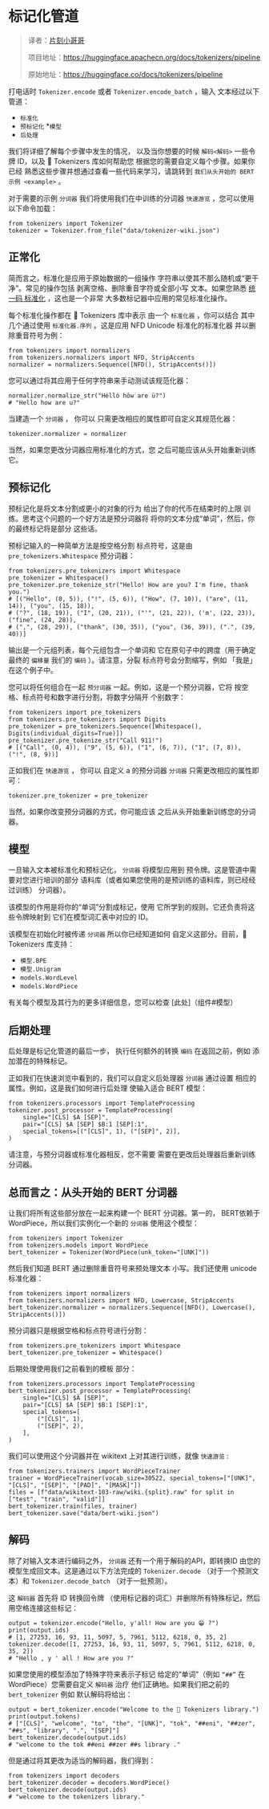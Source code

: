 # 标记化管道

> 译者：[片刻小哥哥](https://github.com/jiangzhonglian)
>
> 项目地址：<https://huggingface.apachecn.org/docs/tokenizers/pipeline>
>
> 原始地址：<https://huggingface.co/docs/tokenizers/pipeline>


打电话时
 `Tokenizer.encode`
 或者
 `Tokenizer.encode_batch`
 ，输入
文本经过以下管道：


* `标准化`
* `预标记化`
*`模型`
* `后处理`


我们将详细了解每个步骤中发生的情况，
以及当你想要的时候
 `解码<解码>`
 一些令牌 ID，以及 🤗 Tokenizers 库如何帮助您
根据您的需要自定义每个步骤。如果你已经
熟悉这些步骤并想通过查看一些代码来学习，请跳转到
 `我们从头开始的 BERT 示例 <example>`
 。


对于需要的示例
 `分词器`
 我们将使用我们在中训练的分词器
 `快速游览`
 ，您可以使用以下命令加载：



```
from tokenizers import Tokenizer
tokenizer = Tokenizer.from_file("data/tokenizer-wiki.json")
```


## 正常化



简而言之，标准化是应用于原始数据的一组操作
字符串以使其不那么随机或“更干净”。常见的操作包括
剥离空格、删除重音字符或全部小写
文本。如果您熟悉
 [统一码
标准化](https://unicode.org/reports/tr15)
 ，这也是一个非常
大多数标记器中应用的常见标准化操作。


每个标准化操作都在 🤗 Tokenizers 库中表示
由一个
 `标准化器`
 ，你可以结合
其中几个通过使用
 `标准化器.序列`
 。这是应用 NFD Unicode 标准化的标准化器
并以删除重音符号为例：



```
from tokenizers import normalizers
from tokenizers.normalizers import NFD, StripAccents
normalizer = normalizers.Sequence([NFD(), StripAccents()])
```


您可以通过将其应用于任何字符串来手动测试该规范化器：



```
normalizer.normalize_str("Héllò hôw are ü?")
# "Hello how are u?"
```


当建造一个
 `分词器`
 ， 你可以
只需更改相应的属性即可自定义其规范化器：



```
tokenizer.normalizer = normalizer
```


当然，如果您更改分词器应用标准化的方式，您
之后可能应该从头开始重新训练它。


## 预标记化



预标记化是将文本分割成更小的对象的行为
给出了你的代币在结束时的上限
训练。思考这个问题的一个好方法是预分词器将
将你的文本分成“单词”，然后，你的最终标记将是部分
这些话。


预标记输入的一种简单方法是按空格分割
标点符号，这是由
 `pre_tokenizers.Whitespace`
 预分词器：



```
from tokenizers.pre_tokenizers import Whitespace
pre_tokenizer = Whitespace()
pre_tokenizer.pre_tokenize_str("Hello! How are you? I'm fine, thank you.")
# [("Hello", (0, 5)), ("!", (5, 6)), ("How", (7, 10)), ("are", (11, 14)), ("you", (15, 18)),
# ("?", (18, 19)), ("I", (20, 21)), ("'", (21, 22)), ('m', (22, 23)), ("fine", (24, 28)),
# (",", (28, 29)), ("thank", (30, 35)), ("you", (36, 39)), (".", (39, 40))]
```


输出是一个元组列表，每个元组包含一个单词和
它在原句子中的跨度（用于确定最终的
 `偏移量`
 我们的
 `编码`
 ）。请注意，分裂
标点符号会分割缩写，例如
 「我是」
 在这个例子中。


您可以将任何组合在一起
 `预分词器`
 一起。例如，这是一个预分词器，它将
按空格、标点符号和数字进行分割，将数字分隔开
个别数字：



```
from tokenizers import pre_tokenizers
from tokenizers.pre_tokenizers import Digits
pre_tokenizer = pre_tokenizers.Sequence([Whitespace(), Digits(individual_digits=True)])
pre_tokenizer.pre_tokenize_str("Call 911!")
# [("Call", (0, 4)), ("9", (5, 6)), ("1", (6, 7)), ("1", (7, 8)), ("!", (8, 9))]
```


正如我们在
 `快速游览`
 ， 你可以
自定义 a 的预分词器
 `分词器`
 只需更改相应的属性即可：



```
tokenizer.pre_tokenizer = pre_tokenizer
```


当然，如果你改变预分词器的方式，你可能应该
之后从头开始重新训练您的分词器。


## 模型



一旦输入文本被标准化和预标记化，
 `分词器`
 将模型应用到
预令牌。这是管道中需要对您进行培训的部分
语料库（或者如果您使用的是预训练的语料库，则已经经过训练）
分词器）。


该模型的作用是将你的“单词”分割成标记，使用
它所学到的规则。它还负责将这些令牌映射到
它们在模型词汇表中对应的 ID。


该模型在初始化时被传递
 `分词器`
 所以你已经知道如何
自定义这部分。目前，🤗 Tokenizers 库支持：


* `模型.BPE`
* `模型.Unigram`
* `models.WordLevel`
* `models.WordPiece`


有关每个模型及其行为的更多详细信息，您可以检查
 [此处]（组件#模型）


## 后期处理



后处理是标记化管道的最后一步，
执行任何额外的转换
 `编码`
 在返回之前，例如
添加潜在的特殊标记。


正如我们在快速浏览中看到的，我们可以自定义后处理器
 `分词器`
 通过设置
相应的属性。例如，这是我们如何进行后处理
使输入适合 BERT 模型：



```
from tokenizers.processors import TemplateProcessing
tokenizer.post_processor = TemplateProcessing(
    single="[CLS] $A [SEP]",
    pair="[CLS] $A [SEP] $B:1 [SEP]:1",
    special_tokens=[("[CLS]", 1), ("[SEP]", 2)],
)
```


请注意，与预分词器或标准化器相反，您不需要
需要在更改后处理器后重新训练分词器。


## 总而言之：从头开始的 BERT 分词器



让我们将所有这些部分放在一起来构建一个 BERT 分词器。第一的，
BERT依赖于WordPiece，所以我们实例化一个新的
 `分词器`
 使用这个模型：



```
from tokenizers import Tokenizer
from tokenizers.models import WordPiece
bert_tokenizer = Tokenizer(WordPiece(unk_token="[UNK]"))
```


然后我们知道 BERT 通过删除重音符号来预处理文本
小写。我们还使用 unicode 标准化器：



```
from tokenizers import normalizers
from tokenizers.normalizers import NFD, Lowercase, StripAccents
bert_tokenizer.normalizer = normalizers.Sequence([NFD(), Lowercase(), StripAccents()])
```


预分词器只是根据空格和标点符号进行分割：



```
from tokenizers.pre_tokenizers import Whitespace
bert_tokenizer.pre_tokenizer = Whitespace()
```


后期处理使用我们之前看到的模板
部分：



```
from tokenizers.processors import TemplateProcessing
bert_tokenizer.post_processor = TemplateProcessing(
    single="[CLS] $A [SEP]",
    pair="[CLS] $A [SEP] $B:1 [SEP]:1",
    special_tokens=[
        ("[CLS]", 1),
        ("[SEP]", 2),
    ],
)
```


我们可以使用这个分词器并在 wikitext 上对其进行训练，就像
 `快速游览`
 :



```
from tokenizers.trainers import WordPieceTrainer
trainer = WordPieceTrainer(vocab_size=30522, special_tokens=["[UNK]", "[CLS]", "[SEP]", "[PAD]", "[MASK]"])
files = [f"data/wikitext-103-raw/wiki.{split}.raw" for split in ["test", "train", "valid"]]
bert_tokenizer.train(files, trainer)
bert_tokenizer.save("data/bert-wiki.json")
```


## 解码



除了对输入文本进行编码之外，
 `分词器`
 还有一个用于解码的API，即转换ID
由您的模型生成回文本。这是通过以下方法完成的
 `Tokenizer.decode`
 （对于一个预测文本）和
 `Tokenizer.decode_batch`
 （对于一批预测）。


这
 `解码器`
 首先将 ID 转换回令牌
（使用标记器的词汇）并删除所有特殊标记，然后
用空格连接这些标记：



```
output = tokenizer.encode("Hello, y'all! How are you 😁 ?")
print(output.ids)
# [1, 27253, 16, 93, 11, 5097, 5, 7961, 5112, 6218, 0, 35, 2]
tokenizer.decode([1, 27253, 16, 93, 11, 5097, 5, 7961, 5112, 6218, 0, 35, 2])
# "Hello , y ' all ! How are you ?"
```


如果您使用的模型添加了特殊字符来表示子标记
给定的“单词”（例如
 `“##”`
 在
WordPiece）您需要自定义
 `解码器`
 治疗
他们正确地。如果我们把之前的
 `bert_tokenizer`
 例如
默认解码将给出：



```
output = bert_tokenizer.encode("Welcome to the 🤗 Tokenizers library.")
print(output.tokens)
# ["[CLS]", "welcome", "to", "the", "[UNK]", "tok", "##eni", "##zer", "##s", "library", ".", "[SEP]"]
bert_tokenizer.decode(output.ids)
# "welcome to the tok ##eni ##zer ##s library ."
```


但是通过将其更改为适当的解码器，我们得到：



```
from tokenizers import decoders
bert_tokenizer.decoder = decoders.WordPiece()
bert_tokenizer.decode(output.ids)
# "welcome to the tokenizers library."
```



